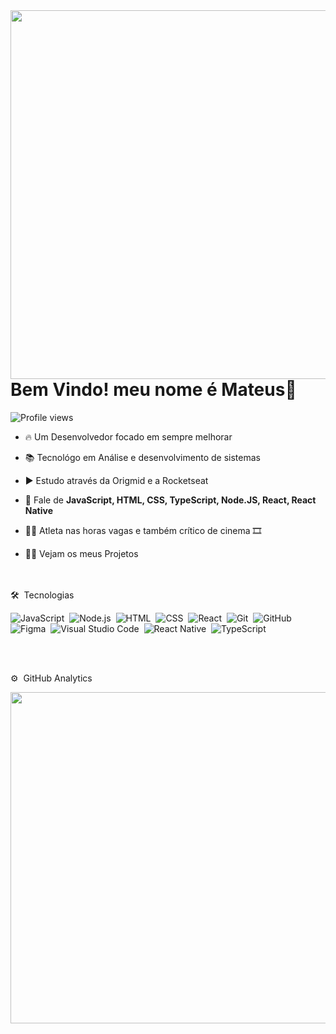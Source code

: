 <img align="right" height="590em" src="https://raw.githubusercontent.com/gist/MateusFrancoDev/f51efc461a71d4d69d8747d5f1fde5fc/raw/3ef2e6d58f235d1a17d9b16744730551d5e91f5c/gitcard.svg"/>
<h1 align="left">Bem Vindo! meu nome é Mateus👋 </h1>
<p align="left"> <img src="https://komarev.com/ghpvc/?username=MateusFrancoDev&color=blue" alt="Profile views" /> </p>

- 🔥 Um Desenvolvedor focado em sempre melhorar

- 📚 Tecnológo em Análise e desenvolvimento de sistemas 

- ▶️ Estudo através da Origmid e a Rocketseat

- 💬 Fale de  **JavaScript, HTML, CSS, TypeScript, Node.JS, React, React Native**

- 🏃‍♂️ Atleta nas horas vagas e também crítico de cinema 🎞

- 👨‍💻 Vejam os meus Projetos 





<br><br>
🛠 &nbsp;Tecnologias 

![JavaScript](https://img.shields.io/badge/-JavaScript-05122A?style=flat&logo=javascript)&nbsp;
![Node.js](https://img.shields.io/badge/-Node.js-05122A?style=flat&logo=node.js)&nbsp;
![HTML](https://img.shields.io/badge/-HTML-05122A?style=flat&logo=HTML5)&nbsp;
![CSS](https://img.shields.io/badge/-CSS-05122A?style=flat&logo=CSS3&logoColor=1572B6)&nbsp;
![React](https://img.shields.io/badge/-React-05122A?style=flat&logo=react)&nbsp;
![Git](https://img.shields.io/badge/-Git-05122A?style=flat&logo=git)&nbsp;
![GitHub](https://img.shields.io/badge/-GitHub-05122A?style=flat&logo=github)&nbsp;
![Figma](https://img.shields.io/badge/-Figma-05122A?style=flat&logo=figma)&nbsp;
![Visual Studio Code](https://img.shields.io/badge/-Visual%20Studio%20Code-05122A?style=flat&logo=visual-studio-code&logoColor=007ACC)&nbsp;
![React Native](https://img.shields.io/badge/-React%20Native-05122A?style=flat&logo=react)&nbsp;
![TypeScript](https://img.shields.io/badge/-TypeScript-05122A?style=flat&logo=typescript)&nbsp;

<br><br>

 ⚙️ &nbsp;GitHub Analytics

<p align="left">
<img width="530em" src="https://github-readme-stats.vercel.app/api/top-langs/?username=MateusFrancoDev&layout=compact&theme=vision-friendly-dark" />
</p>


<br><br>





